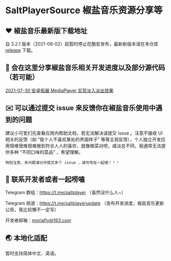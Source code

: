 # SaltPlayerSource 椒盐音乐资源分享等

## ❤️ 椒盐音乐最新版下载地址

自 3.2.1 版本（2021-08-02）起暂时停止在酷安发布，最新新版本请在本仓库 [release](https://github.com/Moriafly/SaltPlayerSource/releases) 下载。

## 🌈 会在这里分享椒盐音乐相关开发进度以及部分源代码（若可能）

[2021-07-30 安卓拓展 MediaPlayer 实现淡入淡出效果](https://blog.csdn.net/Moriafly/article/details/119251186)

## ✉️ 可以通过提交 issue 来反馈你在椒盐音乐使用中遇到的问题

建议小可爱们先查看应用内帮助文档，若无法解决请提交 issue 。注意不接收 UI 相关的反馈（如 “我个人不喜欢某处的界面样子” 等等主观反馈），个人独立开发应用很难很难很难做到符合人人的喜欢，就像做菜对吧，咸淡总不同，我通常无法提供多种 “不同口味的菜品” ，希望理解。

`特别注意，多问题请分开提交多个 issue ，请勿写在一起哦！！！`

## 📧 联系开发者或者一起唠嗑

Telegram 群组：https://t.me/saltplayer （虽然没什么人~）

Telegram 频道：https://t.me/saltplayerupdate （发布开发进度，椒盐音乐更新公告，我比较懒不一定写）

开发者邮箱：moriafly@163.com

## 🌏 本地化适配

暂时支持简体中文、英语。